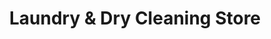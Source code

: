 ---
title: "Laundry & Dry Cleaning Store"
url: /dun-laoghaire/laundry-and-dry-cleaning-store/
shop: laundry
---